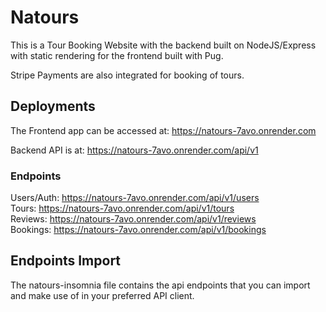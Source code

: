 # Natours

This is a Tour Booking Website with the backend built on NodeJS/Express with static rendering for the frontend built with Pug.

Stripe Payments are also integrated for booking of tours.

## Deployments

The Frontend app can be accessed at: <https://natours-7avo.onrender.com>

Backend API is at: <https://natours-7avo.onrender.com/api/v1>

### Endpoints

Users/Auth: <https://natours-7avo.onrender.com/api/v1/users>\
Tours: <https://natours-7avo.onrender.com/api/v1/tours>\
Reviews: <https://natours-7avo.onrender.com/api/v1/reviews>\
Bookings: <https://natours-7avo.onrender.com/api/v1/bookings>

## Endpoints Import

The natours-insomnia file contains the api endpoints that you can import and make use of in your preferred API client.
